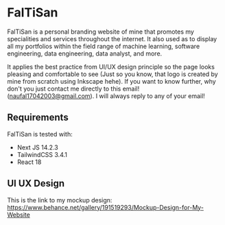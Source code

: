 # FalTiSan

FalTiSan is a personal branding website of mine that promotes my specialities and services throughout the internet. It also used as to display all my portfolios within the field range of machine learning, software engineering, data engineering, data analyst, and more.

It applies the best practice from UI/UX design principle so the page looks pleasing and comfortable to see (Just so you know, that logo is created by mine from scratch using Inkscape hehe). If you want to know further, why don't you just contact me directly to this email! (naufal17042003@gmail.com). I will always reply to any of your email!

## Requirements

FalTiSan is tested with:
- Next JS 14.2.3
- TailwindCSS 3.4.1
- React 18

## UI UX Design

This is the link to my mockup design: https://www.behance.net/gallery/191519293/Mockup-Design-for-My-Website